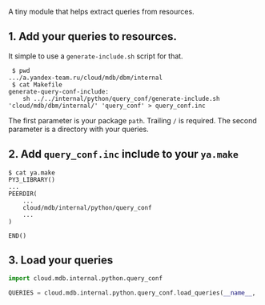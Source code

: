 A tiny module that helps extract queries from resources.

## 1. Add your queries to resources.
It simple to use a `generate-include.sh` script for that.
```make
 $ pwd
.../a.yandex-team.ru/cloud/mdb/dbm/internal
 $ cat Makefile
generate-query-conf-include:
	sh ../../internal/python/query_conf/generate-include.sh 'cloud/mdb/dbm/internal/' 'query_conf' > query_conf.inc
```
The first parameter is your package `path`. Trailing `/` is required.
The second parameter is a directory with your queries.

## 2. Add `query_conf.inc` include to your `ya.make`
```
$ cat ya.make
PY3_LIBRARY()
...
PEERDIR(
	...
	cloud/mdb/internal/python/query_conf
	...
)

END()
```
## 3. Load your queries
```python
import cloud.mdb.internal.python.query_conf

QUERIES = cloud.mdb.internal.python.query_conf.load_queries(__name__, 'query_conf')
```

